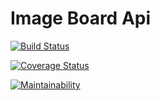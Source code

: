 # Image Board Api

[![Build Status](https://travis-ci.com/stephanLeece/image-board-api.svg?branch=master)](https://travis-ci.com/stephanLeece/image-board-api)

[![Coverage Status](https://coveralls.io/repos/github/stephanLeece/image-board-api/badge.svg?branch=master)](https://coveralls.io/github/stephanLeece/image-board-api?branch=master)

[![Maintainability](https://api.codeclimate.com/v1/badges/4a55e19bb2e790dc3de2/maintainability)](https://codeclimate.com/github/stephanLeece/image-board-api/maintainability)
